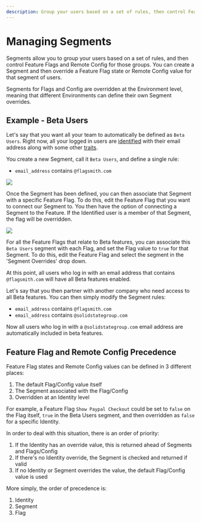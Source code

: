 ```yaml
---
description: Group your users based on a set of rules, then control Feature Flags and Remote Config for those groups.
---
```


# Managing Segments

Segments allow you to group your users based on a set of rules, and then control Feature Flags and Remote Config for
those groups. You can create a Segment and then override a Feature Flag state or Remote Config value for that segment of
users.

Segments for Flags and Config are overridden at the Environment level, meaning that different Environments can define
their own Segment overrides.

## Example - Beta Users

Let's say that you want all your team to automatically be defined as `Beta Users`. Right now, all your logged in users
are [identified](/basic-features/managing-identities.md) with their email address along with some other
[traits](/basic-features/managing-identities.md#identity-traits).

You create a new Segment, call it `Beta Users`, and define a single rule:

- `email_address` contains `@flagsmith.com`

<img src="/img/edit-segment.png"/>

Once the Segment has been defined, you can then associate that Segment with a specific Feature Flag. To do this, edit
the Feature Flag that you want to connect our Segment to. You then have the option of connecting a Segment to the
Feature. If the Identified user is a member of that Segment, the flag will be overridden.

<img src="/img/edit-feature-with-segment.png"/>

For all the Feature Flags that relate to Beta features, you can associate this `Beta Users` segment with each Flag, and
set the Flag value to `true` for that Segment. To do this, edit the Feature Flag and select the segment in the 'Segment
Overrides' drop down.

At this point, all users who log in with an email address that contains `@flagsmith.com` will have all Beta features
enabled.

Let's say that you then partner with another company who need access to all Beta features. You can then simply modify
the Segment rules:

- `email_address` contains `@flagsmith.com`
- `email_address` contains `@solidstategroup.com`

Now all users who log in with a `@solidstategroup.com` email address are automatically included in beta features.

## Feature Flag and Remote Config Precedence

Feature Flag states and Remote Config values can be defined in 3 different places:

1. The default Flag/Config value itself
2. The Segment associated with the Flag/Config
3. Overridden at an Identity level

For example, a Feature Flag `Show Paypal Checkout` could be set to `false` on the Flag itself, `true` in the Beta Users
segment, and then overridden as `false` for a specific Identity.

In order to deal with this situation, there is an order of priority:

1. If the Identity has an override value, this is returned ahead of Segments and Flags/Config
2. If there's no Identity override, the Segment is checked and returned if valid
3. If no Identity or Segment overrides the value, the default Flag/Config value is used

More simply, the order of precedence is:

1. Identity
2. Segment
3. Flag
